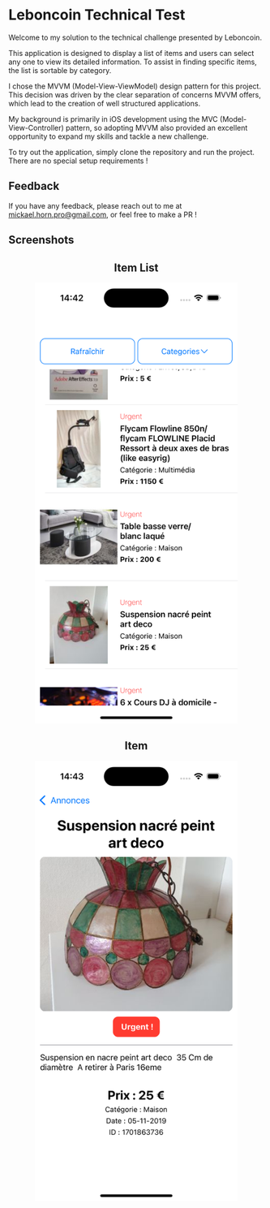 # Leboncoin Technical Test

Welcome to my solution to the technical challenge presented by Leboncoin.

This application is designed to display a list of items and users can select any one to view its detailed information.
To assist in finding specific items, the list is sortable by category.

I chose the MVVM (Model-View-ViewModel) design pattern for this project. This decision was driven by the clear separation of concerns MVVM offers, which lead to the creation of well structured applications.

My background is primarily in iOS development using the MVC (Model-View-Controller) pattern, so adopting MVVM also provided an excellent opportunity to expand my skills and tackle a new challenge.

To try out the application, simply clone the repository and run the project. There are no special setup requirements !


## Feedback

If you have any feedback, please reach out to me at mickael.horn.pro@gmail.com, or feel free to make a PR !

## Screenshots

<div align="center">
  <h2> Item List </h2>
  <img src="https://github.com/MickaeliOS/LeBonCoinTest/blob/master/Screenshots/items_list.png" width="400">
</div>

<div align="center">
  <h2> Item </h2>
  <img src="https://github.com/MickaeliOS/LeBonCoinTest/blob/master/Screenshots/item.png" width="400">
</div>
